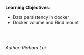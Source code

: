 **Learning Objectives**:

* Data persistency in docker
* Docker volume and Bind mount 

<br/><br/>

*Author: Richard Lui*
